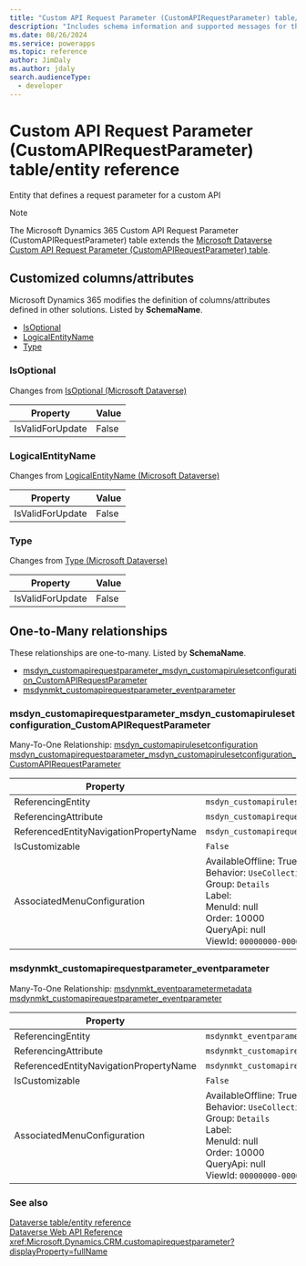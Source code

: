 ```yaml
---
title: "Custom API Request Parameter (CustomAPIRequestParameter) table/entity reference (Microsoft Dynamics 365)"
description: "Includes schema information and supported messages for the Custom API Request Parameter (CustomAPIRequestParameter) table/entity with Microsoft Dynamics 365."
ms.date: 08/26/2024
ms.service: powerapps
ms.topic: reference
author: JimDaly
ms.author: jdaly
search.audienceType: 
  - developer
---
```


# Custom API Request Parameter (CustomAPIRequestParameter) table/entity reference

Entity that defines a request parameter for a custom API

> [!NOTE]
> The Microsoft Dynamics 365 Custom API Request Parameter (CustomAPIRequestParameter) table extends the [Microsoft Dataverse Custom API Request Parameter (CustomAPIRequestParameter) table](/power-apps/developer/data-platform/reference/entities/customapirequestparameter).



## Customized columns/attributes

Microsoft Dynamics 365 modifies the definition of columns/attributes defined in other solutions. Listed by **SchemaName**.

- [IsOptional](#BKMK_IsOptional)
- [LogicalEntityName](#BKMK_LogicalEntityName)
- [Type](#BKMK_Type)

### <a name="BKMK_IsOptional"></a> IsOptional

Changes from [IsOptional (Microsoft Dataverse)](/power-apps/developer/data-platform/reference/entities/customapirequestparameter#BKMK_IsOptional)

|Property|Value|
|---|---|
|IsValidForUpdate|False|


### <a name="BKMK_LogicalEntityName"></a> LogicalEntityName

Changes from [LogicalEntityName (Microsoft Dataverse)](/power-apps/developer/data-platform/reference/entities/customapirequestparameter#BKMK_LogicalEntityName)

|Property|Value|
|---|---|
|IsValidForUpdate|False|


### <a name="BKMK_Type"></a> Type

Changes from [Type (Microsoft Dataverse)](/power-apps/developer/data-platform/reference/entities/customapirequestparameter#BKMK_Type)

|Property|Value|
|---|---|
|IsValidForUpdate|False|


## One-to-Many relationships

These relationships are one-to-many. Listed by **SchemaName**.

- [msdyn_customapirequestparameter_msdyn_customapirulesetconfiguration_CustomAPIRequestParameter](#BKMK_msdyn_customapirequestparameter_msdyn_customapirulesetconfiguration_CustomAPIRequestParameter)
- [msdynmkt_customapirequestparameter_eventparameter](#BKMK_msdynmkt_customapirequestparameter_eventparameter)

### <a name="BKMK_msdyn_customapirequestparameter_msdyn_customapirulesetconfiguration_CustomAPIRequestParameter"></a> msdyn_customapirequestparameter_msdyn_customapirulesetconfiguration_CustomAPIRequestParameter

Many-To-One Relationship: [msdyn_customapirulesetconfiguration msdyn_customapirequestparameter_msdyn_customapirulesetconfiguration_CustomAPIRequestParameter](msdyn_customapirulesetconfiguration.md#BKMK_msdyn_customapirequestparameter_msdyn_customapirulesetconfiguration_CustomAPIRequestParameter)

|Property|Value|
|---|---|
|ReferencingEntity|`msdyn_customapirulesetconfiguration`|
|ReferencingAttribute|`msdyn_customapirequestparameter`|
|ReferencedEntityNavigationPropertyName|`msdyn_customapirequestparameter_msdyn_customapirulesetconfiguration_CustomAPIRequestParameter`|
|IsCustomizable|`False`|
|AssociatedMenuConfiguration|AvailableOffline: True<br />Behavior: `UseCollectionName`<br />Group: `Details`<br />Label: <br />MenuId: null<br />Order: 10000<br />QueryApi: null<br />ViewId: `00000000-0000-0000-0000-000000000000`|

### <a name="BKMK_msdynmkt_customapirequestparameter_eventparameter"></a> msdynmkt_customapirequestparameter_eventparameter

Many-To-One Relationship: [msdynmkt_eventparametermetadata msdynmkt_customapirequestparameter_eventparameter](msdynmkt_eventparametermetadata.md#BKMK_msdynmkt_customapirequestparameter_eventparameter)

|Property|Value|
|---|---|
|ReferencingEntity|`msdynmkt_eventparametermetadata`|
|ReferencingAttribute|`msdynmkt_customapirequestparameterid`|
|ReferencedEntityNavigationPropertyName|`msdynmkt_customapirequestparameter_eventparameter`|
|IsCustomizable|`False`|
|AssociatedMenuConfiguration|AvailableOffline: True<br />Behavior: `UseCollectionName`<br />Group: `Details`<br />Label: <br />MenuId: null<br />Order: 10000<br />QueryApi: null<br />ViewId: `00000000-0000-0000-0000-000000000000`|



### See also

[Dataverse table/entity reference](../about-entity-reference.md)  
[Dataverse Web API Reference](/power-apps/developer/data-platform/webapi/reference/about)   
<xref:Microsoft.Dynamics.CRM.customapirequestparameter?displayProperty=fullName>
